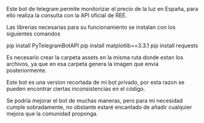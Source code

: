 Este bot de telegram permite monitorizar el precio de la luz en España, para ello realiza la consulta con la API oficial de REE.

Las librerias necesarias para su funcionamiento se instalan con los siguientes comandos

pip install PyTelegramBotAPI
pip install matplotlib==3.3.1
pip install requests

Es necesario crear la carpeta assets en la misma ruta donde estan los archivos, ya que en esa carpeta genera la imagen que envia posteriormente.

Este bot es una version recortada de mi bot privado, por esta razon se pueden encontrar ciertas inconsistencias en el código.

Se podría mejorar el bot de muchas maneras, pero para mi necesidad cumple sobradamente, no obstante estaré encantado de añadir cualquier mejora que la comunidad proponga.

